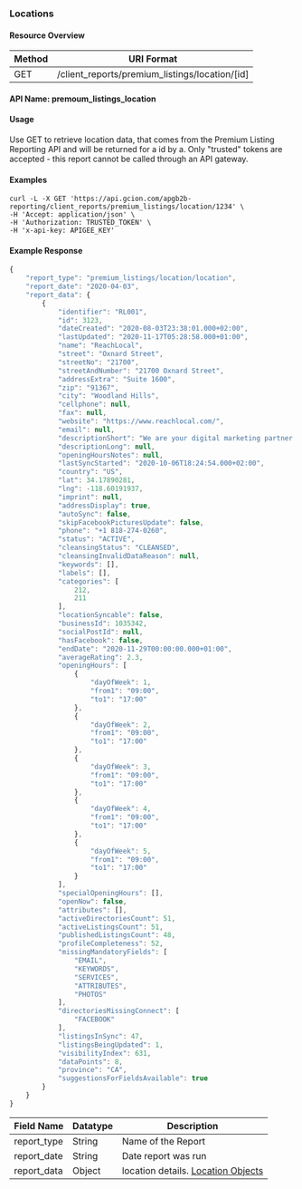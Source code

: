 ### Locations

#### Resource Overview

| Method | URI Format |
|---|---|
| GET | /client_reports/premium_listings/location/[id]

#### API Name: premoum_listings_location
#### Usage
Use GET to retrieve location data, that comes from the Premium Listing Reporting API and will be returned for a id by a.  Only "trusted" tokens are accepted - this report cannot be called through an API gateway.


#### Examples

```
curl -L -X GET 'https://api.gcion.com/apgb2b-reporting/client_reports/premium_listings/location/1234' \
-H 'Accept: application/json' \
-H 'Authorization: TRUSTED_TOKEN' \
-H 'x-api-key: APIGEE_KEY'
```

#### Example Response
```javascript
{
    "report_type": "premium_listings/location/location",
    "report_date": "2020-04-03",
    "report_data": {
        {
            "identifier": "RL001",
            "id": 3123,
            "dateCreated": "2020-08-03T23:38:01.000+02:00",
            "lastUpdated": "2020-11-17T05:28:58.000+01:00",
            "name": "ReachLocal",
            "street": "Oxnard Street",
            "streetNo": "21700",
            "streetAndNumber": "21700 Oxnard Street",
            "addressExtra": "Suite 1600",
            "zip": "91367",
            "city": "Woodland Hills",
            "cellphone": null,
            "fax": null,
            "website": "https://www.reachlocal.com/",
            "email": null,
            "descriptionShort": "We are your digital marketing partner helping your business grow...",
            "descriptionLong": null,
            "openingHoursNotes": null,
            "lastSyncStarted": "2020-10-06T18:24:54.000+02:00",
            "country": "US",
            "lat": 34.17890281,
            "lng": -118.60191937,
            "imprint": null,
            "addressDisplay": true,
            "autoSync": false,
            "skipFacebookPicturesUpdate": false,
            "phone": "+1 818-274-0260",
            "status": "ACTIVE",
            "cleansingStatus": "CLEANSED",
            "cleansingInvalidDataReason": null,
            "keywords": [],
            "labels": [],
            "categories": [
                212,
                211
            ],
            "locationSyncable": false,
            "businessId": 1035342,
            "socialPostId": null,
            "hasFacebook": false,
            "endDate": "2020-11-29T00:00:00.000+01:00",
            "averageRating": 2.3,
            "openingHours": [
                {
                    "dayOfWeek": 1,
                    "from1": "09:00",
                    "to1": "17:00"
                },
                {
                    "dayOfWeek": 2,
                    "from1": "09:00",
                    "to1": "17:00"
                },
                {
                    "dayOfWeek": 3,
                    "from1": "09:00",
                    "to1": "17:00"
                },
                {
                    "dayOfWeek": 4,
                    "from1": "09:00",
                    "to1": "17:00"
                },
                {
                    "dayOfWeek": 5,
                    "from1": "09:00",
                    "to1": "17:00"
                }
            ],
            "specialOpeningHours": [],
            "openNow": false,
            "attributes": [],
            "activeDirectoriesCount": 51,
            "activeListingsCount": 51,
            "publishedListingsCount": 48,
            "profileCompleteness": 52,
            "missingMandatoryFields": [
                "EMAIL",
                "KEYWORDS",
                "SERVICES",
                "ATTRIBUTES",
                "PHOTOS"
            ],
            "directoriesMissingConnect": [
                "FACEBOOK"
            ],
            "listingsInSync": 47,
            "listingsBeingUpdated": 1,
            "visibilityIndex": 631,
            "dataPoints": 8,
            "province": "CA",
            "suggestionsForFieldsAvailable": true
        }
    }
}
```

Field Name|Datatype|Description|
|---|---|---|
|report_type|String|Name of the Report|
|report_date|String|Date report was run|
|report_data|Object|location details. [Location Objects](https://uberall.com/en/developers/resources#Location)|
